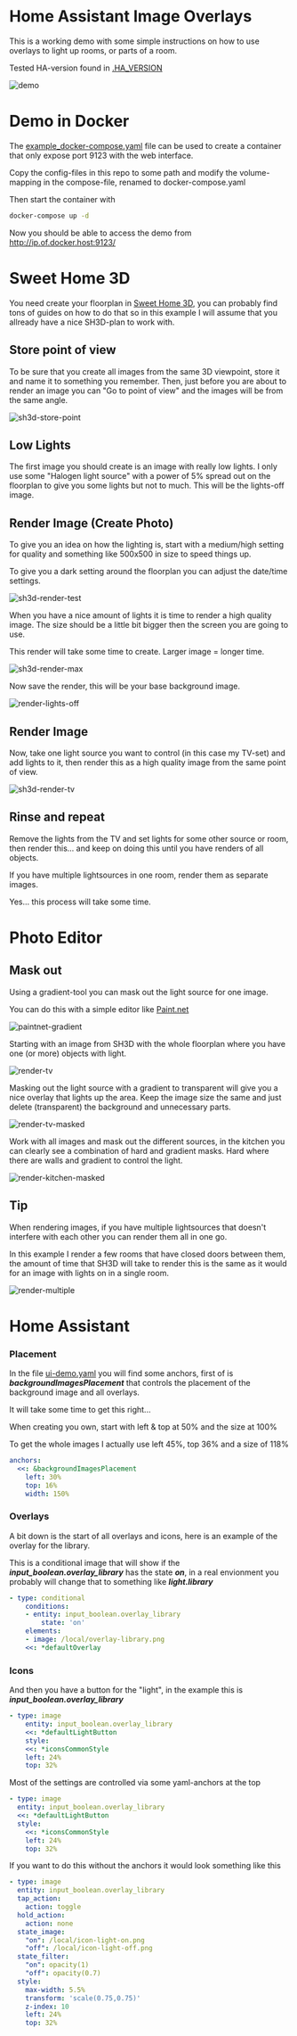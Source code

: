 # Home Assistant Image Overlays
This is a working demo with some simple instructions on how to use overlays to light up rooms, or parts of a room.

Tested HA-version found in [.HA_VERSION](./.HA_VERSION)

![demo](./README-images/demo.gif?raw=true)


# Demo in Docker
The [example_docker-compose.yaml](./example_docker-compose.yaml) file can be used to create a container that only expose port 9123 with the web interface.

Copy the config-files in this repo to some path and modify the volume-mapping in the compose-file, renamed to docker-compose.yaml

Then start the container with
```bash
docker-compose up -d
```

Now you should be able to access the demo from http://ip.of.docker.host:9123/


# Sweet Home 3D
You need create your floorplan in [Sweet Home 3D](http://www.sweethome3d.com/), you can probably find tons of guides on how to do that so in this example I will assume that you allready have a nice SH3D-plan to work with.

## Store point of view
To be sure that you create all images from the same 3D viewpoint, store it and name it to something you remember. Then, just before you are about to render an image you can "Go to point of view" and the images will be from the same angle.

![sh3d-store-point](./README-images/sh3d-store-point.png?raw=true)


## Low Lights
The first image you should create is an image with really low lights.
I only use some "Halogen light source" with a power of 5% spread out on the floorplan to give you some lights but not to much. This will be the lights-off image.

## Render Image (Create Photo)
To give you an idea on how the lighting is, start with a medium/high setting for quality and something like 500x500 in size to speed things up.

To give you a dark setting around the floorplan you can adjust the date/time settings.

![sh3d-render-test](./README-images/sh3d-render-test.png?raw=true)


When you have a nice amount of lights it is time to render a high quality image. The size should be a little bit bigger then the screen you are going to use.

This render will take some time to create. Larger image = longer time.

![sh3d-render-max](./README-images/sh3d-render-max.png?raw=true)


Now save the render, this will be your base background image.

![render-lights-off](./README-images/render-lights-off.png?raw=true)

## Render Image
Now, take one light source you want to control (in this case my TV-set) and add lights to it, then render this as a high quality image from the same point of view.

![sh3d-render-tv](./README-images/sh3d-render-tv.png?raw=true)

## Rinse and repeat
Remove the lights from the TV and set lights for some other source or room, then render this... and keep on doing this until you have renders of all objects.

If you have multiple lightsources in one room, render them as separate images.

Yes... this process will take some time.

# Photo Editor
## Mask out
Using a gradient-tool you can mask out the light source for one image.

You can do this with a simple editor like [Paint.net](https://www.getpaint.net/)

![paintnet-gradient](./README-images/paintnet-gradient.png?raw=true)

Starting with an image from SH3D with the whole floorplan where you have one (or more) objects with light.

![render-tv](./README-images/render-tv.png?raw=true)

Masking out the light source with a gradient to transparent will give you a nice overlay that lights up the area.
Keep the image size the same and just delete (transparent) the background and unnecessary parts.

![render-tv-masked](./README-images/render-tv-masked.png?raw=true)

Work with all images and mask out the different sources, in the kitchen you can clearly see a combination of hard and gradient masks. Hard where there are walls and gradient to control the light.

![render-kitchen-masked](./README-images/render-kitchen-masked.png?raw=true)

## Tip
When rendering images, if you have multiple lightsources that doesn't interfere with each other you can render them all in one go.

In this example I render a few rooms that have closed doors between them, the amount of time that SH3D will take to render this is the same as it would for an image with lights on in a single room.

![render-multiple](./README-images/render-multiple.png?raw=true)


# Home Assistant

### Placement

In the file [ui-demo.yaml](./ui-demo.yaml) you will find some anchors, first of is ***backgroundImagesPlacement*** that controls the placement of the background image and all overlays.

It will take some time to get this right...

When creating you own, start with left & top at 50% and the size at 100%

To get the whole images I actually use left 45%, top 36% and a size of 118%

```yaml
anchors:
  <<: &backgroundImagesPlacement
    left: 30%
    top: 16%
    width: 150%
```
### Overlays

A bit down is the start of all overlays and icons, here is an example of the overlay for the library.

This is a conditional image that will show if the ***input_boolean.overlay_library*** has the state ***on***, in a real envionment you probably will change that to something like ***light.library***

```yaml
- type: conditional
    conditions:
    - entity: input_boolean.overlay_library
        state: 'on'
    elements:
    - image: /local/overlay-library.png
    <<: *defaultOverlay
```

### Icons

And then you have a button for the "light", in the example this is ***input_boolean.overlay_library***

```yaml
- type: image
    entity: input_boolean.overlay_library
    <<: *defaultLightButton
    style:
    <<: *iconsCommonStyle
    left: 24%
    top: 32%
```

Most of the settings are controlled via some yaml-anchors at the top

```yaml
- type: image
  entity: input_boolean.overlay_library
  <<: *defaultLightButton
  style:
    <<: *iconsCommonStyle
    left: 24%
    top: 32%
```

If you want to do this without the anchors it would look something like this

```yaml
- type: image
  entity: input_boolean.overlay_library
  tap_action:
    action: toggle
  hold_action:
    action: none
  state_image:
    "on": /local/icon-light-on.png
    "off": /local/icon-light-off.png
  state_filter:
    "on": opacity(1)
    "off": opacity(0.7)
  style:
    max-width: 5.5%
    transform: 'scale(0.75,0.75)'
    z-index: 10
    left: 24%
    top: 32%
```
